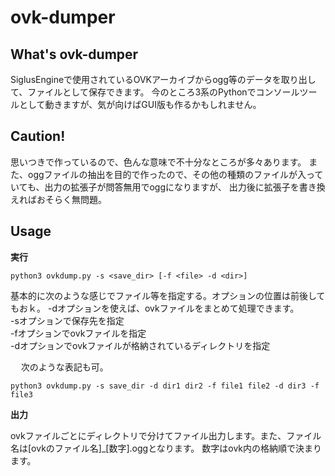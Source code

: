 # ovk-dumper

## What's ovk-dumper
<p>
  SiglusEngineで使用されているOVKアーカイブからogg等のデータを取り出して、ファイルとして保存できます。
  今のところ3系のPythonでコンソールツールとして動きますが、気が向けばGUI版も作るかもしれません。
</p>

## Caution!
<p>
  思いつきで作っているので、色んな意味で不十分なところが多々あります。
  また、oggファイルの抽出を目的で作ったので、その他の種類のファイルが入っていても、出力の拡張子が問答無用でoggになりますが、
  出力後に拡張子を書き換えればおそらく無問題。
</p>

## Usage
**実行**
```
python3 ovkdump.py -s <save_dir> [-f <file> -d <dir>]
```
  基本的に次のような感じでファイル等を指定する。オプションの位置は前後してもおｋ。
  -dオプションを使えば、ovkファイルをまとめて処理できます。<br>
  -sオプションで保存先を指定<br>
  -fオプションでovkファイルを指定<br>
  -dオプションでovkファイルが格納されているディレクトリを指定<br>
  
<pre>
  次のような表記も可。
</pre>
```
python3 ovkdump.py -s save_dir -d dir1 dir2 -f file1 file2 -d dir3 -f file3
```

**出力**
<p>
  ovkファイルごとにディレクトリで分けてファイル出力します。また、ファイル名は[ovkのファイル名]_[数字].oggとなります。
  数字はovk内の格納順で決まります。
</p>

